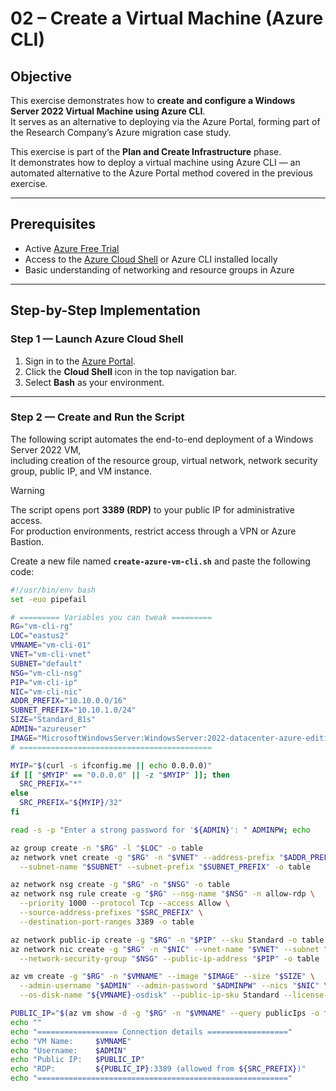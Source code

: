 # 02 – Create a Virtual Machine (Azure CLI)

## Objective
This exercise demonstrates how to **create and configure a Windows Server 2022 Virtual Machine using Azure CLI**.  
It serves as an alternative to deploying via the Azure Portal, forming part of the Research Company’s Azure migration case study.

This exercise is part of the **Plan and Create Infrastructure** phase.  
It demonstrates how to deploy a virtual machine using Azure CLI — an automated alternative to the Azure Portal method covered in the previous exercise.

---

## Prerequisites
- Active [Azure Free Trial](https://azure.microsoft.com/free/)  
- Access to the [Azure Cloud Shell](https://shell.azure.com) or Azure CLI installed locally  
- Basic understanding of networking and resource groups in Azure  

---

## Step-by-Step Implementation

### Step 1 — Launch Azure Cloud Shell
1. Sign in to the [Azure Portal](https://portal.azure.com).  
2. Click the **Cloud Shell** icon in the top navigation bar.  
3. Select **Bash** as your environment.

---

### Step 2 — Create and Run the Script

The following script automates the end-to-end deployment of a Windows Server 2022 VM,  
including creation of the resource group, virtual network, network security group, public IP, and VM instance.

> [!WARNING]  
> The script opens port **3389 (RDP)** to your public IP for administrative access.  
> For production environments, restrict access through a VPN or Azure Bastion.

Create a new file named **`create-azure-vm-cli.sh`** and paste the following code:

```bash
#!/usr/bin/env bash
set -euo pipefail

# ========= Variables you can tweak =========
RG="vm-cli-rg"
LOC="eastus2"
VMNAME="vm-cli-01"
VNET="vm-cli-vnet"
SUBNET="default"
NSG="vm-cli-nsg"
PIP="vm-cli-ip"
NIC="vm-cli-nic"
ADDR_PREFIX="10.10.0.0/16"
SUBNET_PREFIX="10.10.1.0/24"
SIZE="Standard_B1s"
ADMIN="azureuser"
IMAGE="MicrosoftWindowsServer:WindowsServer:2022-datacenter-azure-edition:latest"
# ===========================================

MYIP="$(curl -s ifconfig.me || echo 0.0.0.0)"
if [[ "$MYIP" == "0.0.0.0" || -z "$MYIP" ]]; then
  SRC_PREFIX="*"
else
  SRC_PREFIX="${MYIP}/32"
fi

read -s -p "Enter a strong password for '${ADMIN}': " ADMINPW; echo

az group create -n "$RG" -l "$LOC" -o table
az network vnet create -g "$RG" -n "$VNET" --address-prefix "$ADDR_PREFIX" \
  --subnet-name "$SUBNET" --subnet-prefix "$SUBNET_PREFIX" -o table

az network nsg create -g "$RG" -n "$NSG" -o table
az network nsg rule create -g "$RG" --nsg-name "$NSG" -n allow-rdp \
  --priority 1000 --protocol Tcp --access Allow \
  --source-address-prefixes "$SRC_PREFIX" \
  --destination-port-ranges 3389 -o table

az network public-ip create -g "$RG" -n "$PIP" --sku Standard -o table
az network nic create -g "$RG" -n "$NIC" --vnet-name "$VNET" --subnet "$SUBNET" \
  --network-security-group "$NSG" --public-ip-address "$PIP" -o table

az vm create -g "$RG" -n "$VMNAME" --image "$IMAGE" --size "$SIZE" \
  --admin-username "$ADMIN" --admin-password "$ADMINPW" --nics "$NIC" \
  --os-disk-name "${VMNAME}-osdisk" --public-ip-sku Standard --license-type Windows_Server -o table

PUBLIC_IP="$(az vm show -d -g "$RG" -n "$VMNAME" --query publicIps -o tsv)"
echo ""
echo "================== Connection details =================="
echo "VM Name:     $VMNAME"
echo "Username:    $ADMIN"
echo "Public IP:   $PUBLIC_IP"
echo "RDP:         ${PUBLIC_IP}:3389 (allowed from ${SRC_PREFIX})"
echo "========================================================"
